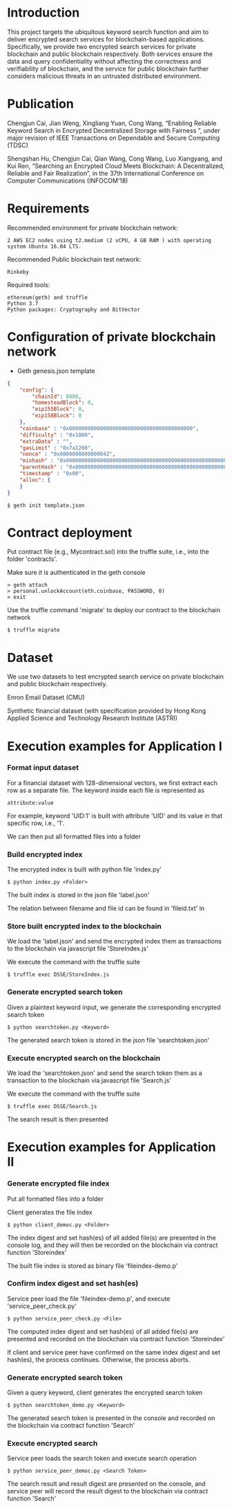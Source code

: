 # Introduction
This project targets the ubiquitous keyword search function and aim to deliver encrypted search services for blockchain-based applications. Specifically, we provide two encrypted search services for private blockchain and public blockchain respectively. Both services ensure the data and query confidentiality without affecting the correctness and verifiability of blockchain, and the service for public blockchain further considers malicious threats in an untrusted distributed environment.

# Publication
Chengjun Cai, Jian Weng, Xingliang Yuan, Cong Wang, “Enabling Reliable Keyword Search in Encrypted Decentralized Storage with Fairness ”, under major revision of IEEE Transactions on Dependable and Secure Computing (TDSC)

Shengshan Hu, Chengjun Cai, Qian Wang, Cong Wang, Luo Xiangyang, and Kui Ren, “Searching an Encrypted Cloud Meets Blockchain: A Decentralized, Reliable and Fair Realization”, in the 37th International Conference on Computer Communications (INFOCOM’18)



# Requirements
Recommended environment for private blockchain network: 

    2 AWS EC2 nodes using t2.medium (2 vCPU, 4 GB RAM ) with operating system Ubuntu 16.04 LTS.

Recommended Public blockchain test network:

    Rinkeby

Required tools:

    ethereum(geth) and truffle
    Python 3.7 
    Python packages: Cryptography and BitVector

# Configuration of private blockchain network
  * Geth genesis.json template

```json
{
    "config": {
        "chainId": 8888,
        "homesteadBlock": 0,    
        "eip155Block": 0,
        "eip158Block": 0
    },
    "coinbase" : "0x0000000000000000000000000000000000000000",
    "difficulty" : "0x1000",
    "extraData" : "",
    "gasLimit" : "0x7a1200",
    "nonce" : "0x0000000000000042",
    "mixhash" : "0x0000000000000000000000000000000000000000000000000000000000000000",
    "parentHash" : "0x0000000000000000000000000000000000000000000000000000000000000000",
    "timestamp" : "0x00",
    "alloc": {
    }
}
```

    $ geth init template.json

# Contract deployment

Put contract file (e.g., Mycontract.sol) into the truffle suite, i.e., into the folder 'contracts'. 

Make sure it is authenticated in the geth console 
    
    > geth attach
    > personal.unlockAccount(eth.coinbase, PASSWORD, 0)
    > exit

Use the truffle command 'migrate' to deploy our contract to the blockchain network

    $ truffle migrate 


# Dataset
We use two datasets to test encrypted search service on private blockchain and public blockchain respectively.

Enron Email Dataset (CMU)

Synthetic financial dataset (with specification provided by Hong Kong Applied Science and Technology Research Institute (ASTRI)

# Execution examples for Application I

### Format input dataset

For a financial dataset with 128-dimensional vectors, we first extract each row as a separate file. The keyword inside each file is represented as
    
    attribute:value

For example, keyword 'UID:1' is built with attribute 'UID' and its value in that specific row, i.e., '1'.

We can then put all formatted files into a folder

### Build encrypted index    

The encrypted index is built with python file 'index.py'

    $ python index.py <Folder> 

The built index is stored in the json file 'label.json'

The relation between filename and file id can be found in 'fileid.txt' in <Folder>

### Store built encrypted index to the blockchain

We load the 'label.json' and send the encrypted index them as transactions to the blockchain via javascript file 'StoreIndex.js'

We execute the command with the truffle suite 

    $ truffle exec DSSE/StoreIndex.js

### Generate encrypted search token

Given a plaintext keyword input, we generate the corresponding encrypted search token
    
    $ python searchtoken.py <Keyword>

The generated search token is stored in the json file 'searchtoken.json'

### Execute encrypted search on the blockchain

We load the 'searchtoken.json' and send the search token them as a transaction to the blockchain via javascript file 'Search.js'

We execute the command with the truffle suite

    $ truffle exec DSSE/Search.js

The search result is then presented

# Execution examples for Application II

### Generate encrypted file index

Put all formatted files into a folder

Client generates the file index

    $ python client_democ.py <Folder> 

The index digest and set hash(es) of all added file(s) are presented in the console log, and they will then be recorded on the blockchain via contract function 'Storeindex' 

The built file index is stored as binary file 'fileindex-demo.p'

### Confirm index digest and set hash(es) 

Service peer load the file 'fileindex-demo.p', and execute 'service_peer_check.py' 

    $ python service_peer_check.py <File>

The computed index digest and set hash(es) of all added file(s) are presented and  recorded on the blockchain via contract function 'Storeindex'

If client and service peer have confirmed on the same index digest and set hash(es), the process continues. Otherwise, the process aborts. 

### Generate encrypted search token 

Given a query keyword, client generates the encrypted search token

    $ python searchtoken_demo.py <Keyword>

The generated search token is presented in the console and recorded on the blockchain via contract function 'Search'

### Execute encrypted search 

Service peer loads the search token and execute search operation

    $ python service_peer_democ.py <Search Token>

The search result and result digest are presented on the console, and service peer will record the result digest to the blockchain via contract function 'Search'
